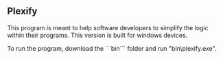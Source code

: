 <h2>Plexify</h2>
<p>This program is meant to help software developers to simplify the logic within their programs. This version is built for windows devices.</p>
<p>To run the program, download the ```bin``` folder and run "bin\plexify.exe".</p>
